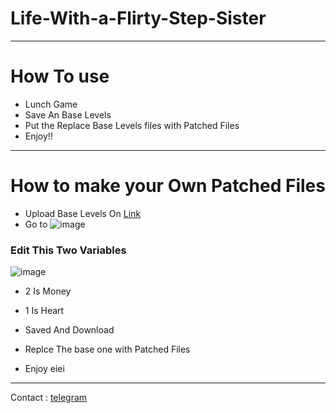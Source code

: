 # Life-With-a-Flirty-Step-Sister
---------------------------------------
# How To use
- Lunch Game
- Save An Base Levels
- Put the Replace Base Levels files with Patched Files
- Enjoy!!

---------------------------------------

# How to make your Own Patched Files
- Upload Base Levels On [Link](https://saveeditor.online/editor)
- Go to
![image](https://github.com/user-attachments/assets/0a3243b5-e5a7-478f-98f5-fbdec3b641d0)

### Edit This Two Variables
 ![image](https://github.com/user-attachments/assets/0686606f-d907-4458-b4d9-576dc02fbdc3)

- 2 Is Money
- 1 Is Heart

- Saved And Download
- Replce The base one with Patched Files
- Enjoy eiei

---------------------------------------
Contact : [telegram](https://t.me/cobblestonez)
